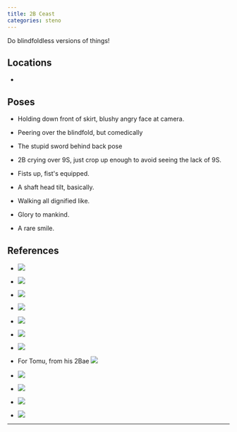 ```yaml
---
title: 2B Ceast
categories: steno
---
```


Do blindfoldless versions of things!

## Locations

- 

## Poses

* Holding down front of skirt, blushy angry face at camera.

* Peering over the blindfold, but comedically

* The stupid sword behind back pose

* 2B crying over 9S, just crop up enough to avoid seeing the lack of 9S.

* Fists up, fist's equipped.

* A shaft head tilt, basically.

* Walking all dignified like.

* Glory to mankind.

* A rare smile. 

## References

* ![](https://i.imgur.com/kQ8llwJ.jpg)

* ![](https://i.imgur.com/8DlDDDG.jpg)

* ![](https://i.imgur.com/gWKIEtR.png)

* ![](https://i.imgur.com/8AbugpO.jpg)

* ![](https://i.ytimg.com/vi/m_y93jlgoA4/maxresdefault.jpg)

* ![](https://i.imgur.com/5wQfzH4.png)

* ![](https://i.imgur.com/vpYFyy8.png)

* For Tomu, from his 2Bae ![](https://i.imgur.com/Dctdzvl.png)

* ![](https://i.imgur.com/h4KDGEb.jpg)

* ![](https://i.imgur.com/3ZAMhRw.png)

* ![](https://i.imgur.com/G19ZEUl.png)

* ![](https://i.imgur.com/BU9CCLZ.png)

---
